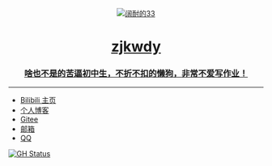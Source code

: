 
<!--
**zjkwdy/zjkwdy** is a ✨ _special_ ✨ repository because its `README.md` (this file) appears on your GitHub profile.
Here are some ideas to get you started:
- 🔭 I’m currently working on ...
- 🌱 I’m currently learning ...
- 👯 I’m looking to collaborate on ...
- 🤔 I’m looking for help with ...
- 💬 Ask me about ...
- 📫 How to reach me: ...
- 😄 Pronouns: ...
- ⚡ Fun fact: ...
-->

<p align="center">
    <a href="//file.nmb.show/view.php/e82c83329c3c0f728a8d29cd030f6a52.mp3">
        <img src="https://s3.ax1x.com/2021/03/04/6ZaqjP.gif" alt="阔耐的33" title="看我干嘛！">
    </a>
    <a href="//www.github.com/zjkwdy">
    <h1 align="center">zjkwdy</h1>
    <h3 align="center">啥也不是的苦逼初中生，不折不扣的懒狗，非常不爱写作业！</h3>
</p>

---



- [Bilibili 主页](https://space.bilibili.com/470310172)
- [个人博客](https://wdsjimin.gitee.io)
- [Gitee](https://gitee.com/wdsjimin)
- [邮箱](mailto:3377911508@qq.com)
- [QQ](https://api.66mz8.com/api/qq.talk.php?qq=3377911508&format=card)

[![GH Status](https://github-readme-stats.vercel.app/api?username=zjkwdy&show_icons=true&title_color=fff&icon_color=79ff97&text_color=9f9f9f&bg_color=151515)]()

